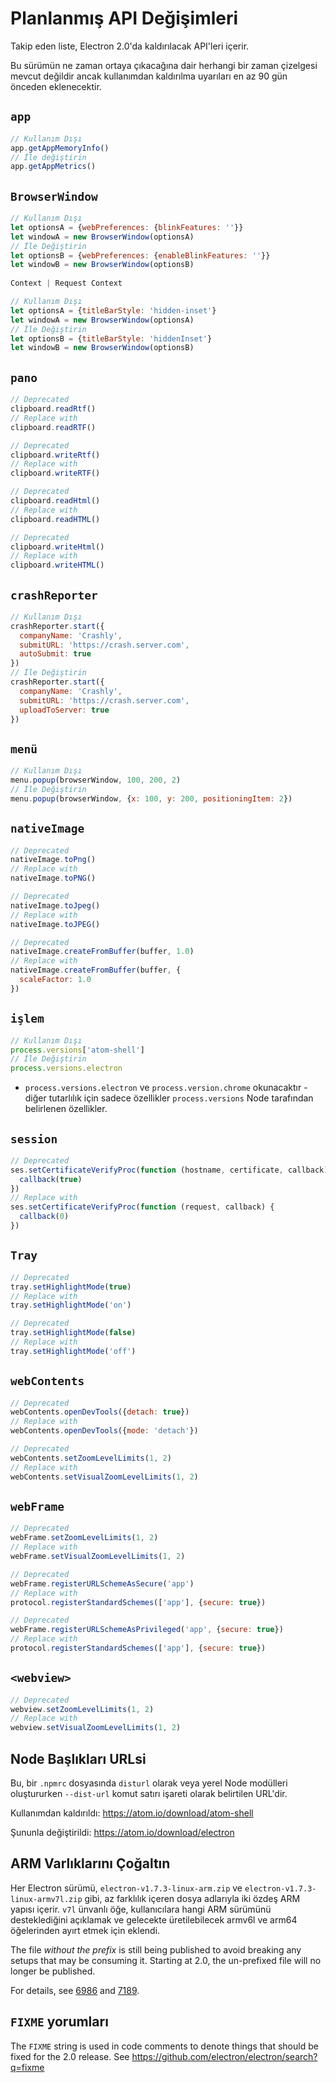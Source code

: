 # Planlanmış API Değişimleri

Takip eden liste, Electron 2.0'da kaldırılacak API'leri içerir.

Bu sürümün ne zaman ortaya çıkacağına dair herhangi bir zaman çizelgesi mevcut değildir ancak kullanımdan kaldırılma uyarıları en az 90 gün önceden eklenecektir.

## `app`

```js
// Kullanım Dışı
app.getAppMemoryInfo()
// İle değiştirin
app.getAppMetrics()
```

## `BrowserWindow`

```js
// Kullanım Dışı
let optionsA = {webPreferences: {blinkFeatures: ''}}
let windowA = new BrowserWindow(optionsA)
// İle Değiştirin
let optionsB = {webPreferences: {enableBlinkFeatures: ''}}
let windowB = new BrowserWindow(optionsB)
 
Context | Request Context

```

```js
// Kullanım Dışı
let optionsA = {titleBarStyle: 'hidden-inset'}
let windowA = new BrowserWindow(optionsA)
// İle Değiştirin
let optionsB = {titleBarStyle: 'hiddenInset'}
let windowB = new BrowserWindow(optionsB)
```

## `pano`

```js
// Deprecated
clipboard.readRtf()
// Replace with
clipboard.readRTF()

// Deprecated
clipboard.writeRtf()
// Replace with
clipboard.writeRTF()

// Deprecated
clipboard.readHtml()
// Replace with
clipboard.readHTML()

// Deprecated
clipboard.writeHtml()
// Replace with
clipboard.writeHTML()
```

## `crashReporter`

```js
// Kullanım Dışı
crashReporter.start({
  companyName: 'Crashly',
  submitURL: 'https://crash.server.com',
  autoSubmit: true
})
// İle Değiştirin
crashReporter.start({
  companyName: 'Crashly',
  submitURL: 'https://crash.server.com',
  uploadToServer: true
})
```

## `menü`

```js
// Kullanım Dışı
menu.popup(browserWindow, 100, 200, 2)
// İle Değiştirin
menu.popup(browserWindow, {x: 100, y: 200, positioningItem: 2})
```

## `nativeImage`

```js
// Deprecated
nativeImage.toPng()
// Replace with
nativeImage.toPNG()

// Deprecated
nativeImage.toJpeg()
// Replace with
nativeImage.toJPEG()

// Deprecated
nativeImage.createFromBuffer(buffer, 1.0)
// Replace with
nativeImage.createFromBuffer(buffer, {
  scaleFactor: 1.0
})
```

## `işlem`

```js
// Kullanım Dışı
process.versions['atom-shell']
// İle Değiştirin
process.versions.electron
```

* `process.versions.electron` ve `process.version.chrome` okunacaktır - diğer tutarlılık için sadece özellikler `process.versions` Node tarafından belirlenen özellikler.

## `session`

```js
// Deprecated
ses.setCertificateVerifyProc(function (hostname, certificate, callback) {
  callback(true)
})
// Replace with
ses.setCertificateVerifyProc(function (request, callback) {
  callback(0)
})
```

## `Tray`

```js
// Deprecated
tray.setHighlightMode(true)
// Replace with
tray.setHighlightMode('on')

// Deprecated
tray.setHighlightMode(false)
// Replace with
tray.setHighlightMode('off')
```

## `webContents`

```js
// Deprecated
webContents.openDevTools({detach: true})
// Replace with
webContents.openDevTools({mode: 'detach'})
```

```js
// Deprecated
webContents.setZoomLevelLimits(1, 2)
// Replace with
webContents.setVisualZoomLevelLimits(1, 2)
```

## `webFrame`

```js
// Deprecated
webFrame.setZoomLevelLimits(1, 2)
// Replace with
webFrame.setVisualZoomLevelLimits(1, 2)

// Deprecated
webFrame.registerURLSchemeAsSecure('app')
// Replace with
protocol.registerStandardSchemes(['app'], {secure: true})

// Deprecated
webFrame.registerURLSchemeAsPrivileged('app', {secure: true})
// Replace with
protocol.registerStandardSchemes(['app'], {secure: true})
```

## `<webview>`

```js
// Deprecated
webview.setZoomLevelLimits(1, 2)
// Replace with
webview.setVisualZoomLevelLimits(1, 2)
```

## Node Başlıkları URLsi

Bu, bir `.npmrc` dosyasında `disturl` olarak veya yerel Node modülleri oluştururken `--dist-url` komut satırı işareti olarak belirtilen URL'dir.

Kullanımdan kaldırıldı: https://atom.io/download/atom-shell

Şununla değiştirildi: https://atom.io/download/electron

## ARM Varlıklarını Çoğaltın

Her Electron sürümü, `electron-v1.7.3-linux-arm.zip` ve `electron-v1.7.3-linux-armv7l.zip` gibi, az farklılık içeren dosya adlarıyla iki özdeş ARM yapısı içerir. `v7l` ünvanlı öğe, kullanıcılara hangi ARM sürümünü desteklediğini açıklamak ve gelecekte üretilebilecek armv6l ve arm64 öğelerinden ayırt etmek için eklendi.

The file *without the prefix* is still being published to avoid breaking any setups that may be consuming it. Starting at 2.0, the un-prefixed file will no longer be published.

For details, see [6986](https://github.com/electron/electron/pull/6986) and [7189](https://github.com/electron/electron/pull/7189).

## `FIXME` yorumları

The `FIXME` string is used in code comments to denote things that should be fixed for the 2.0 release. See https://github.com/electron/electron/search?q=fixme